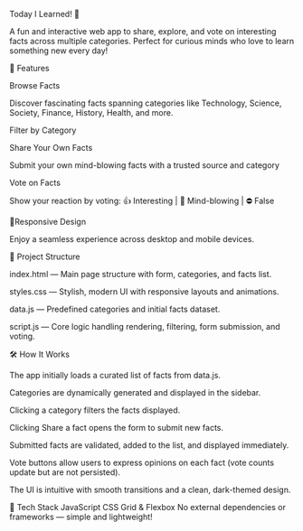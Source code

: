 Today I Learned! 🌟

A fun and interactive web app to share, explore, and vote on interesting facts across multiple categories. Perfect for curious minds who love to learn something new every day!

🚀 Features

Browse Facts

Discover fascinating facts spanning categories like Technology, Science, Society, Finance, History, Health, and more.

Filter by Category

Share Your Own Facts

Submit your own mind-blowing facts with a trusted source and category

Vote on Facts

Show your reaction by voting:
👍 Interesting | 🤯 Mind-blowing | ⛔ False

🚀Responsive Design

Enjoy a seamless experience across desktop and mobile devices.

📂 Project Structure

index.html — Main page structure with form, categories, and facts list.

styles.css — Stylish, modern UI with responsive layouts and animations.

data.js — Predefined categories and initial facts dataset.

script.js — Core logic handling rendering, filtering, form submission, and voting.



🛠️ How It Works

The app initially loads a curated list of facts from data.js.

Categories are dynamically generated and displayed in the sidebar.

Clicking a category filters the facts displayed.

Clicking Share a fact opens the form to submit new facts.

Submitted facts are validated, added to the list, and displayed immediately.

Vote buttons allow users to express opinions on each fact (vote counts update but are not persisted).

The UI is intuitive with smooth transitions and a clean, dark-themed design.

🧩 Tech Stack
JavaScript
CSS Grid & Flexbox
No external dependencies or frameworks — simple and lightweight!
